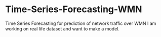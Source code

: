 # Time-Series-Forecasting-WMN
Time Series Forecasting for prediction of network traffic over WMN
I am working on real life dataset and want to make a model.
